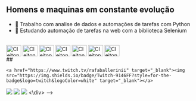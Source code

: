 ## Homens e maquinas em constante evolução 
- 🔭 Trabalho com analise de dados e automações de tarefas com Python
- 🌱 Estudando automação de tarefas na web com a biblioteca Selenium 
<div style="display: inline_block"><br>
            <img align="center" alt="Cleiton-Python" height="30" width="40" src="https://cdn.jsdelivr.net/gh/devicons/devicon/icons/python/python-original.svg" />        
            <img align="center" alt="Cleiton-Python" height="30" width="40" src="https://cdn.jsdelivr.net/gh/devicons/devicon/icons/selenium/selenium-original.svg" />
            <img align="center" alt="Cleiton-Python" height="30" width="40" src="https://cdn.jsdelivr.net/gh/devicons/devicon/icons/mysql/mysql-original-wordmark.svg" />
            <img align="center" alt="Cleiton-Python" height="30" width="40" src="https://cdn.jsdelivr.net/gh/devicons/devicon/icons/arduino/arduino-original.svg" />
            <img align="center" alt="Cleiton-Python" height="30" width="40" src="https://cdn.jsdelivr.net/gh/devicons/devicon/icons/html5/html5-original.svg" />
            <img align="center" alt="Cleiton-Python" height="30" width="40" src="https://cdn.jsdelivr.net/gh/devicons/devicon/icons/javascript/javascript-original.svg" />
            <img align="center" alt="Cleiton-Python" height="30" width="40" src="https://cdn.jsdelivr.net/gh/devicons/devicon/icons/css3/css3-original.svg" />       
</div>
##
<div>
    
  
 	<a href="https://www.twitch.tv/rafaballerinii" target="_blank"><img src="https://img.shields.io/badge/Twitch-9146FF?style=for-the-badge&logo=twitch&logoColor=white" target="_blank"></a>
 <a href="https://discord.gg/error404txt" target="_blank"><img src="https://img.shields.io/badge/Discord-7289DA?style=for-the-badge&logo=discord&logoColor=white" target="_blank"></a> 
  <a href = "mailto:cleiton.r.nogueira@gmail.com"><img src="https://img.shields.io/badge/-Gmail-%23333?style=for-the-badge&logo=gmail&logoColor=white" target="_blank"></a>
  <a href="https://www.linkedin.com/in/cleiton-nogueira-5398a5152" target="_blank"><img src="https://img.shields.io/badge/-LinkedIn-%230077B5?style=for-the-badge&logo=linkedin&logoColor=white" target="_blank"></a> 
  <\div>
-->
